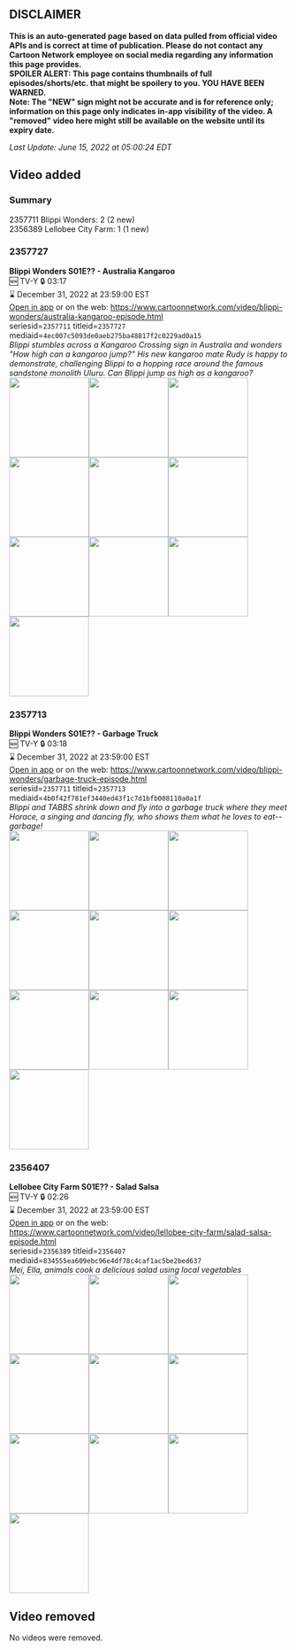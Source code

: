 ## DISCLAIMER
**This is an auto-generated page based on data pulled from official video APIs and is correct at time of publication. Please do not contact any Cartoon Network employee on social media regarding any information this page provides.**  
**SPOILER ALERT: This page contains thumbnails of full episodes/shorts/etc. that might be spoilery to you. YOU HAVE BEEN WARNED.**  
**Note: The "NEW" sign might not be accurate and is for reference only; information on this page only indicates in-app visibility of the video. A "removed" video here might still be available on the website until its expiry date.**  

_Last Update: June 15, 2022 at 05:00:24 EDT_
## Video added
### Summary
2357711 Blippi Wonders: 2 (2 new)  
2356389 Lellobee City Farm: 1 (1 new)  
### 2357727
**Blippi Wonders S01E?? - Australia Kangaroo**  
🆕 TV-Y 🔒 03:17  
⌛ December 31, 2022 at 23:59:00 EST  
[Open in app](https://cnvideo.sercomkc.org/redirector.html?type=cnapp&seriesid=1000000000093702&titleid=2357727&mediaid=4ec007c5093de0aeb275ba48817f2c0229ad0a15) or on the web: https://www.cartoonnetwork.com/video/blippi-wonders/australia-kangaroo-episode.html  
seriesid=`2357711` titleid=`2357727` mediaid=`4ec007c5093de0aeb275ba48817f2c0229ad0a15`  
_Blippi stumbles across a Kangaroo Crossing sign in Australia and wonders "How high can a kangaroo jump?" His new kangaroo mate Rudy is happy to demonstrate, challenging Blippi to a hopping race around the famous sandstone monolith Uluru. Can Blippi jump as high as a kangaroo?_  
<a href="https://s3.amazonaws.com/cartoonorchestrator/2357727_001_1280x720.jpg"><img src="https://s3.amazonaws.com/cartoonorchestrator/2357727_001_640x360.jpg" height="144px" /></a><a href="https://s3.amazonaws.com/cartoonorchestrator/2357727_002_1280x720.jpg"><img src="https://s3.amazonaws.com/cartoonorchestrator/2357727_002_640x360.jpg" height="144px" /></a><a href="https://s3.amazonaws.com/cartoonorchestrator/2357727_003_1280x720.jpg"><img src="https://s3.amazonaws.com/cartoonorchestrator/2357727_003_640x360.jpg" height="144px" /></a><a href="https://s3.amazonaws.com/cartoonorchestrator/2357727_004_1280x720.jpg"><img src="https://s3.amazonaws.com/cartoonorchestrator/2357727_004_640x360.jpg" height="144px" /></a><a href="https://s3.amazonaws.com/cartoonorchestrator/2357727_005_1280x720.jpg"><img src="https://s3.amazonaws.com/cartoonorchestrator/2357727_005_640x360.jpg" height="144px" /></a><a href="https://s3.amazonaws.com/cartoonorchestrator/2357727_006_1280x720.jpg"><img src="https://s3.amazonaws.com/cartoonorchestrator/2357727_006_640x360.jpg" height="144px" /></a><a href="https://s3.amazonaws.com/cartoonorchestrator/2357727_007_1280x720.jpg"><img src="https://s3.amazonaws.com/cartoonorchestrator/2357727_007_640x360.jpg" height="144px" /></a><a href="https://s3.amazonaws.com/cartoonorchestrator/2357727_008_1280x720.jpg"><img src="https://s3.amazonaws.com/cartoonorchestrator/2357727_008_640x360.jpg" height="144px" /></a><a href="https://s3.amazonaws.com/cartoonorchestrator/2357727_009_1280x720.jpg"><img src="https://s3.amazonaws.com/cartoonorchestrator/2357727_009_640x360.jpg" height="144px" /></a><a href="https://s3.amazonaws.com/cartoonorchestrator/2357727_010_1280x720.jpg"><img src="https://s3.amazonaws.com/cartoonorchestrator/2357727_010_640x360.jpg" height="144px" /></a>
### 2357713
**Blippi Wonders S01E?? - Garbage Truck**  
🆕 TV-Y 🔒 03:18  
⌛ December 31, 2022 at 23:59:00 EST  
[Open in app](https://cnvideo.sercomkc.org/redirector.html?type=cnapp&seriesid=1000000000093702&titleid=2357713&mediaid=4b0f42f781ef3440ed43f1c7d1bfb008110a0a1f) or on the web: https://www.cartoonnetwork.com/video/blippi-wonders/garbage-truck-episode.html  
seriesid=`2357711` titleid=`2357713` mediaid=`4b0f42f781ef3440ed43f1c7d1bfb008110a0a1f`  
_Blippi and TABBS shrink down and fly into a garbage truck where they meet Horace, a singing and dancing fly, who shows them what he loves to eat--garbage!_  
<a href="https://s3.amazonaws.com/cartoonorchestrator/2357713_001_1280x720.jpg"><img src="https://s3.amazonaws.com/cartoonorchestrator/2357713_001_640x360.jpg" height="144px" /></a><a href="https://s3.amazonaws.com/cartoonorchestrator/2357713_002_1280x720.jpg"><img src="https://s3.amazonaws.com/cartoonorchestrator/2357713_002_640x360.jpg" height="144px" /></a><a href="https://s3.amazonaws.com/cartoonorchestrator/2357713_003_1280x720.jpg"><img src="https://s3.amazonaws.com/cartoonorchestrator/2357713_003_640x360.jpg" height="144px" /></a><a href="https://s3.amazonaws.com/cartoonorchestrator/2357713_004_1280x720.jpg"><img src="https://s3.amazonaws.com/cartoonorchestrator/2357713_004_640x360.jpg" height="144px" /></a><a href="https://s3.amazonaws.com/cartoonorchestrator/2357713_005_1280x720.jpg"><img src="https://s3.amazonaws.com/cartoonorchestrator/2357713_005_640x360.jpg" height="144px" /></a><a href="https://s3.amazonaws.com/cartoonorchestrator/2357713_006_1280x720.jpg"><img src="https://s3.amazonaws.com/cartoonorchestrator/2357713_006_640x360.jpg" height="144px" /></a><a href="https://s3.amazonaws.com/cartoonorchestrator/2357713_007_1280x720.jpg"><img src="https://s3.amazonaws.com/cartoonorchestrator/2357713_007_640x360.jpg" height="144px" /></a><a href="https://s3.amazonaws.com/cartoonorchestrator/2357713_008_1280x720.jpg"><img src="https://s3.amazonaws.com/cartoonorchestrator/2357713_008_640x360.jpg" height="144px" /></a><a href="https://s3.amazonaws.com/cartoonorchestrator/2357713_009_1280x720.jpg"><img src="https://s3.amazonaws.com/cartoonorchestrator/2357713_009_640x360.jpg" height="144px" /></a><a href="https://s3.amazonaws.com/cartoonorchestrator/2357713_010_1280x720.jpg"><img src="https://s3.amazonaws.com/cartoonorchestrator/2357713_010_640x360.jpg" height="144px" /></a>
### 2356407
**Lellobee City Farm S01E?? - Salad Salsa**  
🆕 TV-Y 🔒 02:26  
⌛ December 31, 2022 at 23:59:00 EST  
[Open in app](https://cnvideo.sercomkc.org/redirector.html?type=cnapp&seriesid=1000000000093702&titleid=2356407&mediaid=834555ea609ebc96e4df78c4caf1ac5be2bed637) or on the web: https://www.cartoonnetwork.com/video/lellobee-city-farm/salad-salsa-episode.html  
seriesid=`2356389` titleid=`2356407` mediaid=`834555ea609ebc96e4df78c4caf1ac5be2bed637`  
_Mei, Ella, animals cook a delicious salad using local vegetables_  
<a href="https://s3.amazonaws.com/cartoonorchestrator/2356407_001_1280x720.jpg"><img src="https://s3.amazonaws.com/cartoonorchestrator/2356407_001_640x360.jpg" height="144px" /></a><a href="https://s3.amazonaws.com/cartoonorchestrator/2356407_002_1280x720.jpg"><img src="https://s3.amazonaws.com/cartoonorchestrator/2356407_002_640x360.jpg" height="144px" /></a><a href="https://s3.amazonaws.com/cartoonorchestrator/2356407_003_1280x720.jpg"><img src="https://s3.amazonaws.com/cartoonorchestrator/2356407_003_640x360.jpg" height="144px" /></a><a href="https://s3.amazonaws.com/cartoonorchestrator/2356407_004_1280x720.jpg"><img src="https://s3.amazonaws.com/cartoonorchestrator/2356407_004_640x360.jpg" height="144px" /></a><a href="https://s3.amazonaws.com/cartoonorchestrator/2356407_005_1280x720.jpg"><img src="https://s3.amazonaws.com/cartoonorchestrator/2356407_005_640x360.jpg" height="144px" /></a><a href="https://s3.amazonaws.com/cartoonorchestrator/2356407_006_1280x720.jpg"><img src="https://s3.amazonaws.com/cartoonorchestrator/2356407_006_640x360.jpg" height="144px" /></a><a href="https://s3.amazonaws.com/cartoonorchestrator/2356407_007_1280x720.jpg"><img src="https://s3.amazonaws.com/cartoonorchestrator/2356407_007_640x360.jpg" height="144px" /></a><a href="https://s3.amazonaws.com/cartoonorchestrator/2356407_008_1280x720.jpg"><img src="https://s3.amazonaws.com/cartoonorchestrator/2356407_008_640x360.jpg" height="144px" /></a><a href="https://s3.amazonaws.com/cartoonorchestrator/2356407_009_1280x720.jpg"><img src="https://s3.amazonaws.com/cartoonorchestrator/2356407_009_640x360.jpg" height="144px" /></a><a href="https://s3.amazonaws.com/cartoonorchestrator/2356407_010_1280x720.jpg"><img src="https://s3.amazonaws.com/cartoonorchestrator/2356407_010_640x360.jpg" height="144px" /></a>
## Video removed
No videos were removed.  
